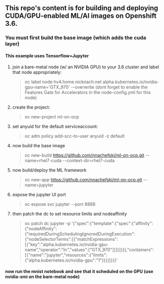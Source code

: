 ## This repo's content is for building and deploying CUDA/GPU-enabled ML/AI images on Openshift 3.6.
### You must first build the base image (which adds the cuda layer)
#### This example uses Tensorflow+Jupyter

1.  join a bare-metal node (w/ an NVIDIA GPU) to your 3.6 cluster and label that node appropriately:
	> oc label node hv4.home.nicknach.net alpha.kubernetes.io/nvidia-gpu-name='GTX_970' --overwrite
	(dont forget to enable the Features Gate for Accelerators in the node-config.yml for this node)

2.  create the project:
	> oc new-project ml-on-ocp

3.  set anyuid for the default serviceaccount:
	> oc adm policy add-scc-to-user anyuid -z default

4.  now build the base image
	> oc new-build https://github.com/nnachefski/ml-on-ocp.git --name=rhel7-cuda --context-dir=rhel7-cuda

5.  now build/deploy the ML framework
	> oc new-app https://github.com/nnachefski/ml-on-ocp.git --name=jupyter

6.  expose the jupyter UI port
	> oc expose svc jupyter --port 8888

7.  then patch the dc to set resource limits and nodeaffinity 
	> oc patch dc jupyter -p '{"spec":{"template":{"spec":{"affinity":{"nodeAffinity":{"requiredDuringSchedulingIgnoredDuringExecution":{"nodeSelectorTerms":[{"matchExpressions":[{"key":"alpha.kubernetes.io/nvidia-gpu-name","operator":"In","values":["GTX_970"]}]}]}}},"containers":[{"name":"jupyter","resources":{"limits":{"alpha.kubernetes.io/nvidia-gpu":"1"}}}]}}}}'

#### now run the mnist notebook and see that it scheduled on the GPU (use nvidia-smi on the bare-metal node)

